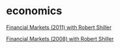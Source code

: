 # economics

[Financial Markets (2011) with Robert Shiller](https://www.youtube.com/playlist?list=PL8FB14A2200B87185)

[Financial Markets (2008) with Robert Shiller](https://www.youtube.com/playlist?list=PL8F7E2591EE283A2E)

